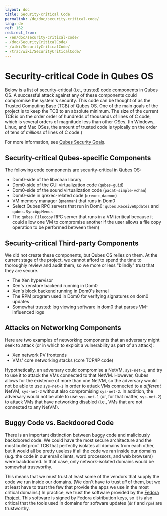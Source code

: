 ```yaml
---
layout: doc
title: Security-critical Code
permalink: /de/doc/security-critical-code/
lang: de
ref: 162
redirect_from:
- /en/doc/security-critical-code/
- /doc/SecurityCriticalCode/
- /wiki/SecurityCriticalCode/
- /trac/wiki/SecurityCriticalCode/
---
```


Security-critical Code in Qubes OS
==================================

Below is a list of security-critical (i.e., trusted) code components in Qubes OS.
A successful attack against any of these components could compromise the system's security.
This code can be thought of as the Trusted Computing Base (TCB) of Qubes OS.
One of the main goals of the project is to keep the TCB to an absolute minimum.
The size of the current TCB is on the order order of hundreds of thousands of lines of C code, which is several orders of magnitude less than other OSes.
(In Windows, Linux, and Mac OSes, the amount of trusted code is typically on the order of tens of *millions* of lines of C code.)

For more information, see [Qubes Security Goals].


Security-critical Qubes-specific Components
-------------------------------------------

The following code components are security-critical in Qubes OS:

 - Dom0-side of the libvchan library
 - Dom0-side of the GUI virtualization code (`qubes-guid`)
 - Dom0-side of the sound virtualization code (`pacat-simple-vchan`)
 - Dom0-side in qrexec-related code (`qrexec_daemon`)
 - VM memory manager (`qmemman`) that runs in Dom0
 - Select Qubes RPC servers that run in Dom0: `qubes.ReceiveUpdates` and `qubes.SyncAppMenus`
 - The `qubes.Filecopy` RPC server that runs in a VM (critical because it could allow one VM to compromise another if the user allows a file copy operation to be performed between them)


Security-critical Third-party Components
----------------------------------------

We did not create these components, but Qubes OS relies on them.
At the current stage of the project, we cannot afford to spend the time to thoroughly review and audit them, so we more or less "blindly" trust that they are secure.

 - The Xen hypervisor
 - Xen's xenstore backend running in Dom0
 - Xen's block backend running in Dom0's kernel
 - The RPM program used in Dom0 for verifying signatures on dom0 updates
 - Somewhat trusted: log viewing software in dom0 that parses VM-influenced logs


Attacks on Networking Components
--------------------------------

Here are two examples of networking components that an adversary might seek to attack (or in which to exploit a vulnerability as part of an attack):

 - Xen network PV frontends
 - VMs' core networking stacks (core TCP/IP code)

Hypothetically, an adversary could compromise a NetVM, `sys-net-1`, and try to use it to attack the VMs connected to that NetVM.
However, Qubes allows for the existence of more than one NetVM, so the adversary would not be able to use `sys-net-1` in order to attack VMs connected to a *different* NetVM, `sys-net-2` without also compromising `sys-net-2`.
In addition, the adversary would not be able to use `sys-net-1` (or, for that matter, `sys-net-2`) to attack VMs that have networking disabled (i.e., VMs that are not connected to any NetVM).


Buggy Code vs. Backdoored Code
------------------------------

There is an important distinction between buggy code and maliciously backdoored code.
We could have the most secure architecture and the most bulletproof TCB that perfectly isolates all domains from each other, but it would all be pretty useless if all the code we ran inside our domains (e.g. the code in our email clients, word processors, and web browsers) were backdoored.
In that case, only network-isolated domains would be somewhat trustworthy.

This means that we must trust at least some of the vendors that supply the code we run inside our domains.
(We don't have to trust *all* of them, but we at least have to trust the few that provide the apps we use in the most critical domains.)
In practice, we trust the software provided by the [Fedora Project].
This software is signed by Fedora distribution keys, so it is also critical that the tools used in domains for software updates (`dnf` and `rpm`) are trustworthy.


[Qubes Security Goals]: /de/security/goals/
[Fedora Project]: https://getfedora.org/
[Understanding and Preventing Data Leaks]: /de/doc/data-leaks/

